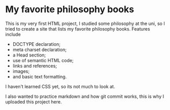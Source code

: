 # My favorite philosophy books

This is my very first HTML project, I studied some philosophy at the uni, so I tried to create a site that lists my favorite philosophy books. Features include

- DOCTYPE declaration;
- meta charset declaration;
- a Head section;
- use of semantic HTML code;
- links and references;
- images;
- and basic text formatting.

I haven't learned CSS yet, so its not much to look at.

I also wanted to practice markdown and how git commit works, this is why I uploaded this project here.
